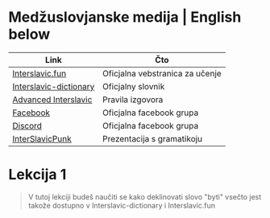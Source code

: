 # Medžuslovjanske medija | English below

|Link| Čto |
| ------ | ------ |
| [Interslavic.fun](https://interslavic.fun) | Oficjalna vebstranica za učenje |
| [Interslavic-dictionary](https://interslavic-dictionary.com/) | Oficjalny slovnik |
| [Advanced Interslavic](https://www.youtube.com/watch?v=GUAWJsyPmes) | Pravila izgovora |
| [Facebook](https://www.facebook.com/groups/interslavic) | Oficjalna facebook grupa |
| [Discord](https://discord.com/invite/Mwykptnx4t) | Oficjalna facebook grupa |
| [InterSlavicPunk](https://docs.google.com/presentation/d/1ERKC1ZpSJeynMlHSWi47VKGyZUtiX3Tzd5uChbndhps/edit?usp=sharing) | Prezentacija s gramatikoju |

# Lekcija 1

> V tutoj lekciji budeš naučiti se kako deklinovati slovo "byti"
vsečto jest takože dostupno v Interslavic-dictionary i Interslavic.fun
